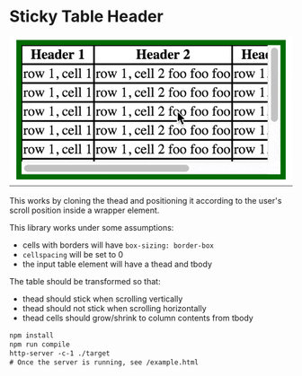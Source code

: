 # Sticky Table Header

![Demo](./demo.gif)

This works by cloning the thead and positioning it according to the user's scroll position inside a wrapper element.

This library works under some assumptions:
- cells with borders will have `box-sizing: border-box`
- `cellspacing` will be set to 0
- the input table element will have a thead and tbody

The table should be transformed so that:
- thead should stick when scrolling vertically
- thead should not stick when scrolling horizontally
- thead cells should grow/shrink to column contents from tbody

```
npm install
npm run compile
http-server -c-1 ./target
# Once the server is running, see /example.html
```

